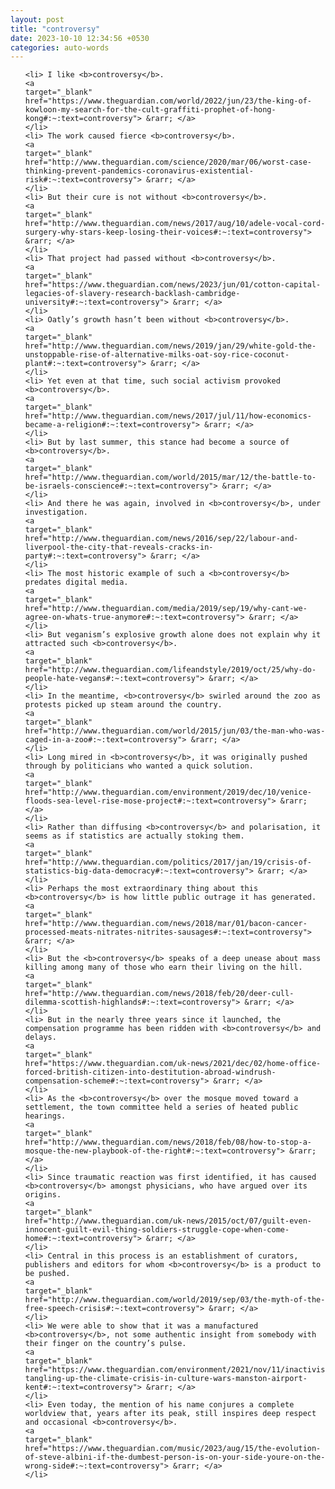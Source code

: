 ```yaml
---
layout: post
title: "controversy"
date: 2023-10-10 12:34:56 +0530
categories: auto-words
---
```

<ol>

    <li> I like <b>controversy</b>.
    <a 
    target="_blank" 
    href="https://www.theguardian.com/world/2022/jun/23/the-king-of-kowloon-my-search-for-the-cult-graffiti-prophet-of-hong-kong#:~:text=controversy"> &rarr; </a>
    </li>
    <li> The work caused fierce <b>controversy</b>.
    <a 
    target="_blank" 
    href="http://www.theguardian.com/science/2020/mar/06/worst-case-thinking-prevent-pandemics-coronavirus-existential-risk#:~:text=controversy"> &rarr; </a>
    </li>
    <li> But their cure is not without <b>controversy</b>.
    <a 
    target="_blank" 
    href="http://www.theguardian.com/news/2017/aug/10/adele-vocal-cord-surgery-why-stars-keep-losing-their-voices#:~:text=controversy"> &rarr; </a>
    </li>
    <li> That project had passed without <b>controversy</b>.
    <a 
    target="_blank" 
    href="https://www.theguardian.com/news/2023/jun/01/cotton-capital-legacies-of-slavery-research-backlash-cambridge-university#:~:text=controversy"> &rarr; </a>
    </li>
    <li> Oatly’s growth hasn’t been without <b>controversy</b>.
    <a 
    target="_blank" 
    href="http://www.theguardian.com/news/2019/jan/29/white-gold-the-unstoppable-rise-of-alternative-milks-oat-soy-rice-coconut-plant#:~:text=controversy"> &rarr; </a>
    </li>
    <li> Yet even at that time, such social activism provoked <b>controversy</b>.
    <a 
    target="_blank" 
    href="http://www.theguardian.com/news/2017/jul/11/how-economics-became-a-religion#:~:text=controversy"> &rarr; </a>
    </li>
    <li> But by last summer, this stance had become a source of <b>controversy</b>.
    <a 
    target="_blank" 
    href="http://www.theguardian.com/world/2015/mar/12/the-battle-to-be-israels-conscience#:~:text=controversy"> &rarr; </a>
    </li>
    <li> And there he was again, involved in <b>controversy</b>, under investigation.
    <a 
    target="_blank" 
    href="http://www.theguardian.com/news/2016/sep/22/labour-and-liverpool-the-city-that-reveals-cracks-in-party#:~:text=controversy"> &rarr; </a>
    </li>
    <li> The most historic example of such a <b>controversy</b> predates digital media.
    <a 
    target="_blank" 
    href="http://www.theguardian.com/media/2019/sep/19/why-cant-we-agree-on-whats-true-anymore#:~:text=controversy"> &rarr; </a>
    </li>
    <li> But veganism’s explosive growth alone does not explain why it attracted such <b>controversy</b>.
    <a 
    target="_blank" 
    href="http://www.theguardian.com/lifeandstyle/2019/oct/25/why-do-people-hate-vegans#:~:text=controversy"> &rarr; </a>
    </li>
    <li> In the meantime, <b>controversy</b> swirled around the zoo as protests picked up steam around the country.
    <a 
    target="_blank" 
    href="http://www.theguardian.com/world/2015/jun/03/the-man-who-was-caged-in-a-zoo#:~:text=controversy"> &rarr; </a>
    </li>
    <li> Long mired in <b>controversy</b>, it was originally pushed through by politicians who wanted a quick solution.
    <a 
    target="_blank" 
    href="http://www.theguardian.com/environment/2019/dec/10/venice-floods-sea-level-rise-mose-project#:~:text=controversy"> &rarr; </a>
    </li>
    <li> Rather than diffusing <b>controversy</b> and polarisation, it seems as if statistics are actually stoking them.
    <a 
    target="_blank" 
    href="http://www.theguardian.com/politics/2017/jan/19/crisis-of-statistics-big-data-democracy#:~:text=controversy"> &rarr; </a>
    </li>
    <li> Perhaps the most extraordinary thing about this <b>controversy</b> is how little public outrage it has generated.
    <a 
    target="_blank" 
    href="http://www.theguardian.com/news/2018/mar/01/bacon-cancer-processed-meats-nitrates-nitrites-sausages#:~:text=controversy"> &rarr; </a>
    </li>
    <li> But the <b>controversy</b> speaks of a deep unease about mass killing among many of those who earn their living on the hill.
    <a 
    target="_blank" 
    href="http://www.theguardian.com/news/2018/feb/20/deer-cull-dilemma-scottish-highlands#:~:text=controversy"> &rarr; </a>
    </li>
    <li> But in the nearly three years since it launched, the compensation programme has been ridden with <b>controversy</b> and delays.
    <a 
    target="_blank" 
    href="https://www.theguardian.com/uk-news/2021/dec/02/home-office-forced-british-citizen-into-destitution-abroad-windrush-compensation-scheme#:~:text=controversy"> &rarr; </a>
    </li>
    <li> As the <b>controversy</b> over the mosque moved toward a settlement, the town committee held a series of heated public hearings.
    <a 
    target="_blank" 
    href="http://www.theguardian.com/news/2018/feb/08/how-to-stop-a-mosque-the-new-playbook-of-the-right#:~:text=controversy"> &rarr; </a>
    </li>
    <li> Since traumatic reaction was first identified, it has caused <b>controversy</b> amongst physicians, who have argued over its origins.
    <a 
    target="_blank" 
    href="http://www.theguardian.com/uk-news/2015/oct/07/guilt-even-innocent-guilt-evil-thing-soldiers-struggle-cope-when-come-home#:~:text=controversy"> &rarr; </a>
    </li>
    <li> Central in this process is an establishment of curators, publishers and editors for whom <b>controversy</b> is a product to be pushed.
    <a 
    target="_blank" 
    href="http://www.theguardian.com/world/2019/sep/03/the-myth-of-the-free-speech-crisis#:~:text=controversy"> &rarr; </a>
    </li>
    <li> We were able to show that it was a manufactured <b>controversy</b>, not some authentic insight from somebody with their finger on the country’s pulse.
    <a 
    target="_blank" 
    href="https://www.theguardian.com/environment/2021/nov/11/inactivists-tangling-up-the-climate-crisis-in-culture-wars-manston-airport-kent#:~:text=controversy"> &rarr; </a>
    </li>
    <li> Even today, the mention of his name conjures a complete worldview that, years after its peak, still inspires deep respect and occasional <b>controversy</b>.
    <a 
    target="_blank" 
    href="https://www.theguardian.com/music/2023/aug/15/the-evolution-of-steve-albini-if-the-dumbest-person-is-on-your-side-youre-on-the-wrong-side#:~:text=controversy"> &rarr; </a>
    </li>